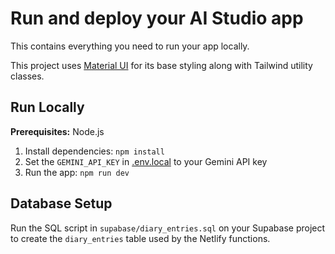 # Run and deploy your AI Studio app

This contains everything you need to run your app locally.

This project uses [Material UI](https://mui.com/) for its base styling along with Tailwind utility classes.

## Run Locally

**Prerequisites:**  Node.js


1. Install dependencies:
   `npm install`
2. Set the `GEMINI_API_KEY` in [.env.local](.env.local) to your Gemini API key
3. Run the app:
   `npm run dev`

## Database Setup

Run the SQL script in `supabase/diary_entries.sql` on your Supabase project to
create the `diary_entries` table used by the Netlify functions.
